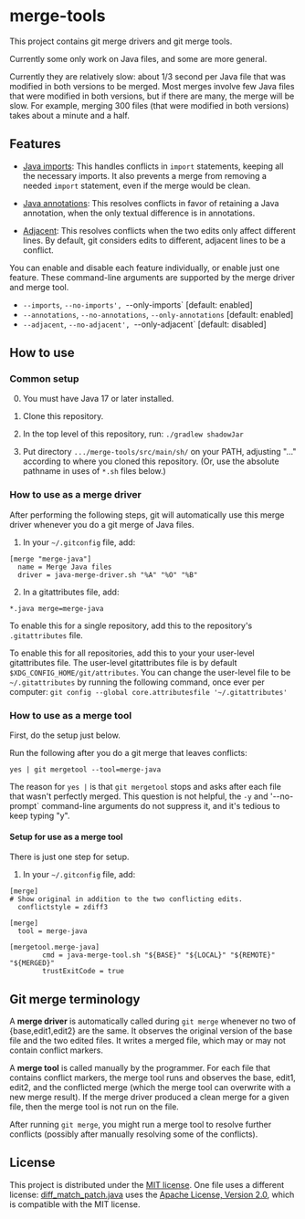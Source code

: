 # merge-tools

This project contains git merge drivers and git merge tools.

Currently some only work on Java files, and some are more general.

Currently they are relatively slow:  about 1/3 second per Java file that was
modified in both versions to be merged.  Most merges involve few Java files that
were modified in both versions, but if there are many, the merge will be slow.
For example, merging 300 files (that were modified in both versions) takes about
a minute and a half.


## Features

* [Java imports](README-java-imports.md):  This handles conflicts in `import`
statements, keeping all the necessary imports.  It also prevents a merge from
removing a needed `import` statement, even if the merge would be clean.

* [Java annotations](README-java-annotations.md):  This resolves conflicts in
favor of retaining a Java annotation, when the only textual difference is in
annotations.

* [Adjacent](README-adjacent.md): This resolves conflicts when the two edits
only affect different lines.  By default, git considers edits to different,
adjacent lines to be a conflict.

You can enable and disable each feature individually, or enable just one feature.
These command-line arguments are supported by the merge driver and merge tool.  
 * `--imports`, `--no-imports', `--only-imports` [default: enabled]
 * `--annotations`, `--no-annotations`, `--only-annotations` [default: enabled]
 * `--adjacent`, `--no-adjacent', `--only-adjacent` [default: disabled]


## How to use


### Common setup

0. You must have Java 17 or later installed.

1. Clone this repository.

2. In the top level of this repository, run: `./gradlew shadowJar`

3. Put directory `.../merge-tools/src/main/sh/` on your PATH,
adjusting "..." according to where you cloned this repository.
(Or, use the absolute pathname in uses of `*.sh` files below.)


### How to use as a merge driver

After performing the following steps, git will automatically use this merge
driver whenever you do a git merge of Java files.

1. In your `~/.gitconfig` file, add:

```
[merge "merge-java"]
  name = Merge Java files
  driver = java-merge-driver.sh "%A" "%O" "%B"
```

2. In a gitattributes file, add:

```
*.java merge=merge-java
```

To enable this for a single repository, add this to the repository's `.gitattributes` file.

To enable this for all repositories, add this to your your user-level
gitattributes file.  The user-level gitattributes file is by default
`$XDG_CONFIG_HOME/git/attributes`.  You can change the user-level file to be
`~/.gitattributes` by running the following command, once ever per computer:
`git config --global core.attributesfile '~/.gitattributes'`


### How to use as a merge tool

First, do the setup just below.

Run the following after you do a git merge that leaves conflicts:

```
yes | git mergetool --tool=merge-java
```

The reason for `yes |` is that `git mergetool` stops and asks after each file
that wasn't perfectly merged.  This question is not helpful, the `-y` and
'--no-prompt` command-line arguments do not suppress it, and it's tedious to
keep typing "y".


#### Setup for use as a merge tool

There is just one step for setup.

1. In your `~/.gitconfig` file, add:

```
[merge]
# Show original in addition to the two conflicting edits.
  conflictstyle = zdiff3

[merge]
  tool = merge-java

[mergetool.merge-java]
        cmd = java-merge-tool.sh "${BASE}" "${LOCAL}" "${REMOTE}" "${MERGED}"
        trustExitCode = true
```


## Git merge terminology

A **merge driver** is automatically called during `git merge` whenever no two of
{base,edit1,edit2} are the same.  It observes the original version of the base
file and the two edited files.  It writes a merged file, which may or may not
contain conflict markers.

A **merge tool** is called manually by the programmer.  For each file that
contains conflict markers, the merge tool runs and observes the base, edit1,
edit2, and the conflicted merge (which the merge tool can overwrite with a new
merge result).  If the merge driver produced a clean merge for a given file,
then the merge tool is not run on the file.

After running `git merge`, you might run a merge tool to resolve further
conflicts (possibly after manually resolving some of the conflicts).


## License

This project is distributed under the [MIT license](LICENSE).  One file
uses a different license:
[diff_match_patch.java](src/main/java/name/fraser/neil/plaintext/diff_match_patch.java)
uses the [Apache License, Version
2.0](http://www.apache.org/licenses/LICENSE-2.0), which is compatible with
the MIT license.
